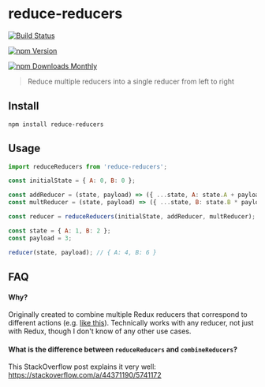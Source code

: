 # reduce-reducers

[![Build Status](https://travis-ci.org/redux-utilities/reduce-reducers.svg?branch=master)](https://travis-ci.org/redux-utilities/reduce-reducers)
[![npm Version](https://img.shields.io/npm/v/reduce-reducers.svg)](https://www.npmjs.com/package/reduce-reducers)
[![npm Downloads Monthly](https://img.shields.io/npm/dm/reduce-reducers.svg)](https://www.npmjs.com/package/reduce-reducers)

> Reduce multiple reducers into a single reducer from left to right

## Install

```
npm install reduce-reducers
```

## Usage

```js
import reduceReducers from 'reduce-reducers';

const initialState = { A: 0, B: 0 };

const addReducer = (state, payload) => ({ ...state, A: state.A + payload });
const multReducer = (state, payload) => ({ ...state, B: state.B * payload });

const reducer = reduceReducers(initialState, addReducer, multReducer);

const state = { A: 1, B: 2 };
const payload = 3;

reducer(state, payload); // { A: 4, B: 6 }
```

## FAQ

#### Why?

Originally created to combine multiple Redux reducers that correspond to different actions (e.g. [like this](https://github.com/acdlite/redux-fsa/blob/master/src/handleActions.js#L12)). Technically works with any reducer, not just with Redux, though I don't know of any other use cases.

#### What is the difference between `reduceReducers` and `combineReducers`?

This StackOverflow post explains it very well: https://stackoverflow.com/a/44371190/5741172
